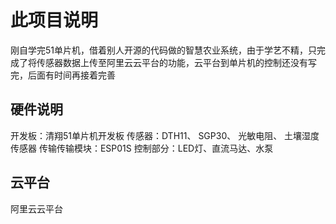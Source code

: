 # 此项目说明 #
刚自学完51单片机，借着别人开源的代码做的智慧农业系统，由于学艺不精，只完成了将传感器数据上传至阿里云云平台的功能，云平台到单片机的控制还没有写完，后面有时间再接着完善

## 硬件说明 ##
开发板：清翔51单片机开发板
传感器：DTH11、 SGP30、 光敏电阻、 土壤湿度传感器
传输传输模块：ESP01S
控制部分：LED灯、直流马达、水泵

## 云平台 ##
阿里云云平台
